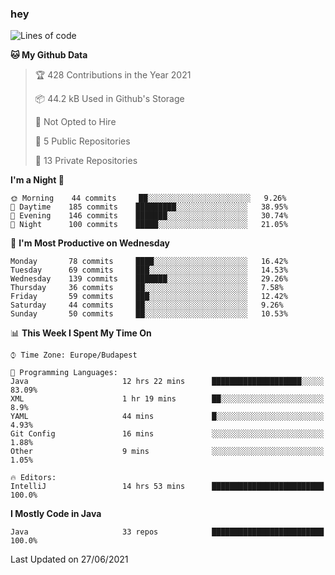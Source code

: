 ### hey

<!--START_SECTION:waka-->
![Lines of code](https://img.shields.io/badge/From%20Hello%20World%20I%27ve%20Written-49206%20lines%20of%20code-blue)

**🐱 My Github Data** 

> 🏆 428 Contributions in the Year 2021
 > 
> 📦 44.2 kB Used in Github's Storage 
 > 
> 🚫 Not Opted to Hire
 > 
> 📜 5 Public Repositories 
 > 
> 🔑 13 Private Repositories  
 > 
**I'm a Night 🦉** 

```text
🌞 Morning    44 commits     ██░░░░░░░░░░░░░░░░░░░░░░░   9.26% 
🌆 Daytime    185 commits    █████████░░░░░░░░░░░░░░░░   38.95% 
🌃 Evening    146 commits    ███████░░░░░░░░░░░░░░░░░░   30.74% 
🌙 Night      100 commits    █████░░░░░░░░░░░░░░░░░░░░   21.05%

```
📅 **I'm Most Productive on Wednesday** 

```text
Monday       78 commits     ████░░░░░░░░░░░░░░░░░░░░░   16.42% 
Tuesday      69 commits     ███░░░░░░░░░░░░░░░░░░░░░░   14.53% 
Wednesday    139 commits    ███████░░░░░░░░░░░░░░░░░░   29.26% 
Thursday     36 commits     ██░░░░░░░░░░░░░░░░░░░░░░░   7.58% 
Friday       59 commits     ███░░░░░░░░░░░░░░░░░░░░░░   12.42% 
Saturday     44 commits     ██░░░░░░░░░░░░░░░░░░░░░░░   9.26% 
Sunday       50 commits     ██░░░░░░░░░░░░░░░░░░░░░░░   10.53%

```


📊 **This Week I Spent My Time On** 

```text
⌚︎ Time Zone: Europe/Budapest

💬 Programming Languages: 
Java                     12 hrs 22 mins      ████████████████████░░░░░   83.09% 
XML                      1 hr 19 mins        ██░░░░░░░░░░░░░░░░░░░░░░░   8.9% 
YAML                     44 mins             █░░░░░░░░░░░░░░░░░░░░░░░░   4.93% 
Git Config               16 mins             ░░░░░░░░░░░░░░░░░░░░░░░░░   1.88% 
Other                    9 mins              ░░░░░░░░░░░░░░░░░░░░░░░░░   1.05%

🔥 Editors: 
IntelliJ                 14 hrs 53 mins      █████████████████████████   100.0%

```

**I Mostly Code in Java** 

```text
Java                     33 repos            █████████████████████████   100.0%

```



 Last Updated on 27/06/2021
<!--END_SECTION:waka-->
